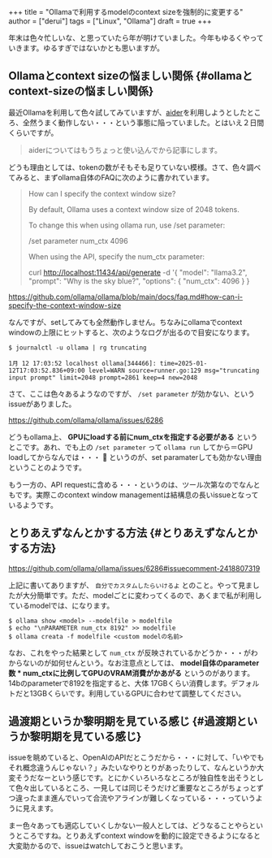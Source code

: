 +++
title = "Ollamaで利用するmodelのcontext sizeを強制的に変更する"
author = ["derui"]
tags = ["Linux", "Ollama"]
draft = true
+++

年末は色々忙しいな、と思っていたら年が明けていました。今年もゆるくやっていきます。ゆるすぎではないかとも思いますが。

<!--more-->


## Ollamaとcontext sizeの悩ましい関係 {#ollamaとcontext-sizeの悩ましい関係}

最近Ollamaを利用して色々試してみていますが、[aider](https://aider.chat/docs/llms/ollama.html)を利用しようとしたところ、全然うまく動作しない・・・という事態に陥っていました。とはいえ２日間くらいですが。

> aiderについてはもうちょっと使い込んでから記事にします。

どうも理由としては、tokenの数がそもそも足りていない模様。さて、色々調べてみると、まずollama自体のFAQに次のように書かれています。

> How can I specify the context window size?
>
> By default, Ollama uses a context window size of 2048 tokens.
>
> To change this when using ollama run, use /set parameter:
>
> /set parameter num_ctx 4096
>
> When using the API, specify the num_ctx parameter:
>
> curl <http://localhost:11434/api/generate> -d '{
>   "model": "llama3.2",
>   "prompt": "Why is the sky blue?",
>   "options": {
>     "num_ctx": 4096
>   }
> }

<https://github.com/ollama/ollama/blob/main/docs/faq.md#how-can-i-specify-the-context-window-size>

なんですが、setしてみても全然動作しません。ちなみにollamaでcontext windowの上限にヒットすると、次のようなログが出るので目安になります。

```text
$ journalctl -u ollama | rg truncating

1月 12 17:03:52 localhost ollama[344466]: time=2025-01-12T17:03:52.836+09:00 level=WARN source=runner.go:129 msg="truncating input prompt" limit=2048 prompt=2861 keep=4 new=2048
```

さて、ここは色々あるようなのですが、 `/set parameter` が効かない、というissueがありました。

<https://github.com/ollama/ollama/issues/6286>

どうもollama上、 **GPUにloadする前にnum_ctxを指定する必要がある** というとこです。あれ、でも上の `/set parameter` って `ollama run` してから＝GPU loadしてからなんでは・・・ :thinking: というのが、set paramaterしても効かない理由ということのようです。

もう一方の、API requestに含める・・・というのは、ツール次第なのでなんともです。実際このcontext window managementは結構息の長いissueとなっているようです。


## とりあえずなんとかする方法 {#とりあえずなんとかする方法}

<https://github.com/ollama/ollama/issues/6286#issuecomment-2418807319>

上記に書いてありますが、 `自分でカスタムしたらいけるよ` とのこと。やって見ましたが大分簡単です。ただ、modelごとに変わってくるので、あくまで私が利用しているmodelでは、になります。

```shell
$ ollama show <model> --modelfile > modelfile
$ echo "\nPARAMETER num_ctx 8192" >> modelfile
$ ollama creata -f modelfile <custom modelの名前>
```

なお、これをやった結果として `num_ctx` が反映されているかどうか・・・がわからないのが如何せんという。なお注意点としては、 **model自体のparameter数 \* num_ctxに比例してGPUのVRAM消費がかあがる** というのがあります。14bのparameterで8192を指定すると、大体 17GBくらい消費します。デフォルトだと13GBくらいです。利用しているGPUに合わせて調整してください。


## 過渡期というか黎明期を見ている感じ {#過渡期というか黎明期を見ている感じ}

issueを眺めていると、OpenAIのAPIだとこうだから・・・に対して、「いやでもそれ概念違うんじゃない？」みたいなやりとりがあったりして、なんというか大変そうだなーという感じです。とにかくいろいろなところが独自性を出そうとして色々出しているところ、一見しては同じそうだけど重要なところがちょっとずつ違ったまま進んでいって合流やアラインが難しくなっている・・・っていうように見えます。

まー色々あっても適応していくしかない一般人としては、どうなることやらというところですね。とりあえずcontext windowを動的に設定できるようになると大変助かるので、issueはwatchしておこうと思います。
